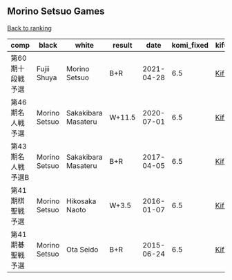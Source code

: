 ## Morino Setsuo Games

[Back to ranking](index.md)




| **comp** | **black** | **white** | **result** | **date** | **komi_fixed** | **kifu** | 
| --- | --- | --- | --- | --- | --- | --- |
| 第60期十段戦予選 | Fujii Shuya | Morino Setsuo | B+R | 2021-04-28 | 6.5 | [Kifu](https://kifudepot.net/kifucontents.php?id=r8qALM5T9DPM9PVZPoc2eg%3D%3D) | 
| 第46期名人戦予選 | Morino Setsuo | Sakakibara Masateru | W+11.5 | 2020-07-01 | 6.5 | [Kifu](https://kifudepot.net/kifucontents.php?id=eQswxQ5RGbdjwoAfnrI2vA%3D%3D) | 
| 第43期名人戦予選B | Morino Setsuo | Sakakibara Masateru | B+R | 2017-04-05 | 6.5 | [Kifu](https://kifudepot.net/kifucontents.php?id=yH4SfiuTP2AXbE4tfnKbNA%3D%3D) | 
| 第41期棋聖戦予選 | Morino Setsuo | Hikosaka Naoto | W+3.5 | 2016-01-07 | 6.5 | [Kifu](https://kifudepot.net/kifucontents.php?id=OQqXnHMT7jsTNswsDOM54A%3D%3D) | 
| 第41期碁聖戦予選 | Morino Setsuo | Ota Seido | B+R | 2015-06-24 | 6.5 | [Kifu](https://kifudepot.net/kifucontents.php?id=U1ffH%2BGoOQAi0pGrVl41ZA%3D%3D) |




